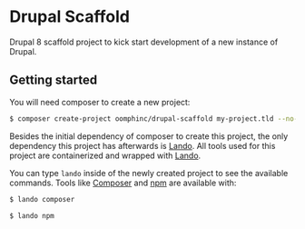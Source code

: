 # Drupal Scaffold

Drupal 8 scaffold project to kick start development of a new instance of Drupal.

## Getting started

You will need composer to create a new project:

```bash
$ composer create-project oomphinc/drupal-scaffold my-project.tld --no-interaction
```

Besides the initial dependency of composer to create this project, the only
dependency this project has afterwards is [Lando][]. All tools used for this
project are containerized and wrapped with [Lando][].

You can type `lando` inside of the newly created project to see the available
commands. Tools like [Composer][] and [npm][] are available with:

```bash
$ lando composer
```

```bash
$ lando npm
```

[Lando]: https://docs.devwithlando.io
[Composer]: https://getcomposer.org
[npm]: https://www.npmjs.com
